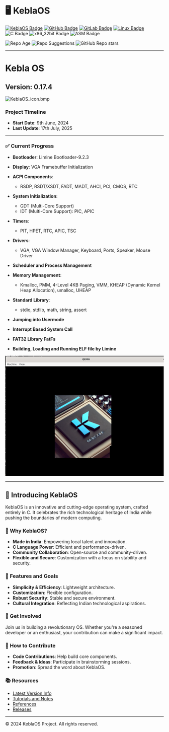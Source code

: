 
# 🖥️ KeblaOS

[![KeblaOS Badge](https://img.shields.io/badge/Kebla-OS-maker?labelColor=red&color=blue)](https://gitlab.com/baponkar/kebla-os)
[![GitHub Badge](https://img.shields.io/badge/Fork-Me-maker?logo=GitHub&logoColor=Blue&labelColor=white&color=blue)](https://github.com/baponkar/KeblaOS)
[![GitLab Badge](https://img.shields.io/badge/Fork-Me-maker?logo=GitLab&logoColor=Blue&labelColor=white&color=blue)](https://gitlab.com/baponkar/KeblaOS)
[![Linux Badge](https://img.shields.io/badge/-Linux-maker?logo=linux&logoColor=black&logoSize=auto&labelColor=white&color=blue)](https://kernel.com)
![C Badge](https://img.shields.io/badge/C-Language-maker?logo=c&logoColor=black&labelColor=white&color=blue)
![x86_32bit Badge](https://img.shields.io/badge/x86-32bit-maker?logo=intel&labelColor=white&color=blue)
![ASM Badge](https://img.shields.io/badge/ASM-Language-maker?logo=assembly&labelColor=white&color=blue)

![Repo Age](https://img.shields.io/endpoint?url=https://baponkar.github.io/KeblaOS/time_elapsed.json)
![Repo Suggestions](https://github.com/baponkar/KeblaOS/actions/workflows/suggestion.yml/badge.svg)
![GitHub Repo stars](https://img.shields.io/github/stars/baponkar/KeblaOS?style=social)

------------------------------------------------------
# Kebla OS

## Version: 0.17.4
![KeblaOS_icon.bmp](./image/KeblaOS.png)

### Project Timeline
- **Start Date**: 9th June, 2024
- **Last Update**: 17th July, 2025

---

### ✅ Current Progress
- **Bootloader**: Limine Bootloader-9.2.3
- **Display**: VGA Framebuffer Initialization
- **ACPI Components**:
  - RSDP, RSDT/XSDT, FADT, MADT, AHCI, PCI, CMOS, RTC
- **System Initialization**:
  - GDT (Multi-Core Support)
  - IDT (Multi-Core Support): PIC, APIC
- **Timers**:
  - PIT, HPET, RTC, APIC, TSC
- **Drivers**:
  - VGA, VGA Window Manager, Keyboard, Ports, Speaker, Mouse Driver
- **Scheduler and Process Management**
- **Memory Management**:
  - Kmalloc, PMM, 4-Level 4KB Paging, VMM, KHEAP (Dynamic Kernel Heap Allocation), umalloc, UHEAP
- **Standard Library**:
  - stdio, stdlib, math, string, assert

- **Jumping into Usermode**

- **Interrupt Based System Call**

- **FAT32 Library FatFs**

- **Building, Loading and Running ELF file by Limine**





![Latest Screenshot](./screenshot/keblaos_screenshot_2.png)

------------------------------------------------------

## 🌟 Introducing KeblaOS

KeblaOS is an innovative and cutting-edge operating system, crafted entirely in C. It celebrates the rich technological heritage of India while pushing the boundaries of modern computing.

### 🎯 Why KeblaOS?
- **Made in India**: Empowering local talent and innovation.
- **C Language Power**: Efficient and performance-driven.
- **Community Collaboration**: Open-source and community-driven.
- **Flexible and Secure**: Customization with a focus on stability and security.

### 🚀 Features and Goals
- **Simplicity & Efficiency**: Lightweight architecture.
- **Customization**: Flexible configuration.
- **Robust Security**: Stable and secure environment.
- **Cultural Integration**: Reflecting Indian technological aspirations.

### 🤝 Get Involved
Join us in building a revolutionary OS. Whether you're a seasoned developer or an enthusiast, your contribution can make a significant impact.

### 📍 How to Contribute
- **Code Contributions**: Help build core components.
- **Feedback & Ideas**: Participate in brainstorming sessions.
- **Promotion**: Spread the word about KeblaOS.

### 📚 Resources
- [Latest Version Info](./version_info.md)
- [Tutorials and Notes](./notes/note-main.md)
- [References](./notes/Reference.md)
- [Releases](https://github.com/baponkar/KeblaOS/releases/)

---

© 2024 KeblaOS Project. All rights reserved.



